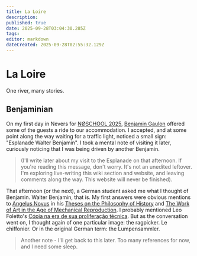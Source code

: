 ```yaml
---
title: La Loire
description: 
published: true
date: 2025-09-28T03:04:30.285Z
tags: 
editor: markdown
dateCreated: 2025-09-28T02:55:32.129Z
---
```


# La Loire

One river, many stories.


## Benjaminian

On my first day in Nevers for [NØSCHOOL 2025](https://noschoolnevers.com/), [Benjamin Gaulon](https://recyclism.com/index.html) offered some of the guests a ride to our accommodation. I accepted, and at some point along the way waiting for a traffic light, noticed a small sign: "Esplanade Walter Benjamin". I took a mental note of visiting it later, curiously noticing that I was being driven by another Benjamin.

> (I'll write later about my visit to the Esplanade on that afternoon. If you're reading this message, don't worry. It's not an unedited leftover. I'm exploring live-writing this wiki section and website, and leaving comments along the way. This website will never be finished).

That afternoon (or the next), a German student asked me what I thought of Benjamin. Walter Benjamin, that is. My first answers were obvious mentions to [Angelus Novus](https://en.wikipedia.org/wiki/Angelus_Novus) in his [Theses on the Philosophy of History](https://en.wikipedia.org/wiki/Theses_on_the_Philosophy_of_History) and [The Work of Art in the Age of Mechanical Reproduction](https://en.wikipedia.org/wiki/The_Work_of_Art_in_the_Age_of_Mechanical_Reproduction). I probably mentioned Leo Foletto's [Cópia na era de sua proliferação técnica](https://baixacultura.org/2024/10/25/copia-desvio-parte-i/). But as the conversation went on, I thought again of one particular image: the ragpicker. Le chiffonier. Or in the original German term: the Lumpensammler.

> Another note - I'll get back to this later. Too many references for now, and I need some sleep.